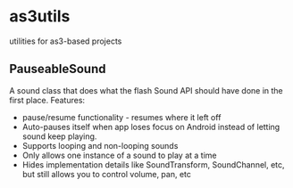 # as3utils
utilities for as3-based projects

## PauseableSound
A sound class that does what the flash Sound API should have done in the first place.
Features:
* pause/resume functionality - resumes where it left off
* Auto-pauses itself when app loses focus on Android instead of letting sound keep playing.
* Supports looping and non-looping sounds
* Only allows one instance of a sound to play at a time
* Hides implementation details like SoundTransform, SoundChannel, etc, but still allows you to control volume, pan, etc

